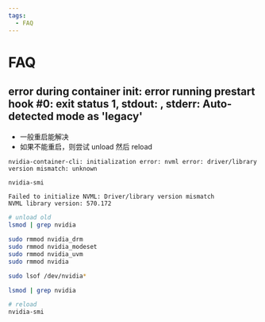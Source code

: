 ```yaml
---
tags:
  - FAQ
---
```


# FAQ

## error during container init: error running prestart hook #0: exit status 1, stdout: , stderr: Auto-detected mode as 'legacy'

- 一般重启能解决
- 如果不能重启，则尝试 unload 然后 reload

```
nvidia-container-cli: initialization error: nvml error: driver/library version mismatch: unknown
```

```bash
nvidia-smi
```

```
Failed to initialize NVML: Driver/library version mismatch
NVML library version: 570.172
```

```bash
# unload old
lsmod | grep nvidia

sudo rmmod nvidia_drm
sudo rmmod nvidia_modeset
sudo rmmod nvidia_uvm
sudo rmmod nvidia

sudo lsof /dev/nvidia*

lsmod | grep nvidia

# reload
nvidia-smi
```
